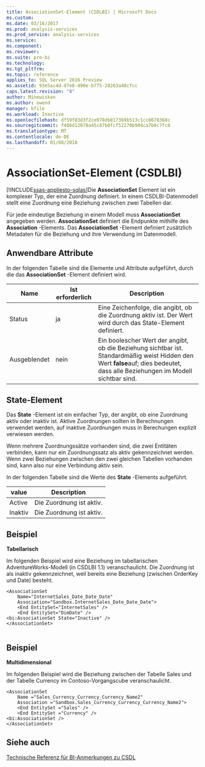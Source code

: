 ```yaml
---
title: AssociationSet-Element (CSDLBI) | Microsoft Docs
ms.custom: 
ms.date: 03/16/2017
ms.prod: analysis-services
ms.prod_service: analysis-services
ms.service: 
ms.component: 
ms.reviewer: 
ms.suite: pro-bi
ms.technology: 
ms.tgt_pltfrm: 
ms.topic: reference
applies_to: SQL Server 2016 Preview
ms.assetid: 93e5ac4d-d7e8-490e-b775-28263a48cfcc
caps.latest.revision: "8"
author: Minewiskan
ms.author: owend
manager: kfile
ms.workload: Inactive
ms.openlocfilehash: df59f83d3f2ce978db817369b513c1cc0678368c
ms.sourcegitcommit: f486d12078a45c87b0fcf52270b904ca7b0c7fc8
ms.translationtype: MT
ms.contentlocale: de-DE
ms.lasthandoff: 01/08/2018
---
```

# <a name="associationset-element-csdlbi"></a>AssociationSet-Element (CSDLBI)
[!INCLUDE[ssas-appliesto-sqlas](../../../includes/ssas-appliesto-sqlas.md)]Die **AssociationSet** Element ist ein komplexer Typ, der eine Zuordnung definiert. In einem CSDLBI-Datenmodell stellt eine Zuordnung eine Beziehung zwischen zwei Tabellen dar.  
  
 Für jede eindeutige Beziehung in einem Modell muss **AssociationSet** angegeben werden. **AssociationSet** definiert die Endpunkte mithilfe des **Association** -Elements. Das **AssociationSet** -Element definiert zusätzlich Metadaten für die Beziehung und ihre Verwendung im Datenmodell.  
  
## <a name="applicable-attributes"></a>Anwendbare Attribute  
 In der folgenden Tabelle sind die Elemente und Attribute aufgeführt, durch die das **AssociationSet** -Element definiert wird.  
  
|Name|Ist erforderlich|Description|  
|----------|-----------------|-----------------|  
|Status|ja|Eine Zeichenfolge, die angibt, ob die Zuordnung aktiv ist. Der Wert wird durch das State-Element definiert.|  
|Ausgeblendet|nein|Ein boolescher Wert der angibt, ob die Beziehung sichtbar ist. Standardmäßig weist Hidden den Wert **false**auf; dies bedeutet, dass alle Beziehungen im Modell sichtbar sind.|  
  
## <a name="state-element"></a>State-Element  
 Das **State** -Element ist ein einfacher Typ, der angibt, ob eine Zuordnung aktiv oder inaktiv ist. Aktive Zuordnungen sollten in Berechnungen verwendet werden, auf inaktive Zuordnungen muss in Berechungen explizit verwiesen werden.  
  
 Wenn mehrere Zuordnungssätze vorhanden sind, die zwei Entitäten verbinden, kann nur ein Zuordnungssatz als aktiv gekennzeichnet werden. Wenn zwei Beziehungen zwischen den zwei gleichen Tabellen vorhanden sind, kann also nur eine Verbindung aktiv sein.  
  
 In der folgenden Tabelle sind die Werte des **State** -Elements aufgeführt.  
  
|value|Description|  
|-----------|-----------------|  
|Active|Die Zuordnung ist aktiv.|  
|Inaktiv|Die Zuordnung ist aktiv.|  
  
## <a name="example"></a>Beispiel  
 **Tabellarisch**  
  
 Im folgenden Beispiel wird eine Beziehung im tabellarischen AdventureWorks-Modell (in CSDLBI 1.1) veranschaulicht. Die Zuordnung ist als inaktiv gekennzeichnet, weil bereits eine Beziehung (zwischen OrderKey und Date) besteht.  
  
```  
<AssociationSet   
    Name="InternetSales_Date_Date_Date"  
    Association="Sandbox.InternetSales_Date_Date_Date">  
    <End EntitySet="InternetSales" />  
    <End EntitySet="DimDate" />  
<bi:AssociationSet State="Inactive" />  
</AssociationSet>  
  
```  
  
## <a name="example"></a>Beispiel  
 **Multidimensional**  
  
 Im folgenden Beispiel wird die Beziehung zwischen der Tabelle Sales und der Tabelle Currency im Contoso-Vorgangscube veranschaulicht.  
  
```  
<AssociationSet   
    Name ="Sales_Currency_Currency_Currency_Name2"  
    Association ="Sandbox.Sales_Currency_Currency_Currency_Name2">  
    <End EntitySet ="Sales" />  
    <End EntitySet ="Currency" />  
<bi:AssociationSet />  
</AssociationSet>  
```  
  
## <a name="see-also"></a>Siehe auch  
 [Technische Referenz für BI-Anmerkungen zu CSDL](../../../analysis-services/tabular-model-programming-compatibility-levels-1050-1103/conceptual-schema-definition-language-csdl/technical-reference-for-bi-annotations-to-csdl.md)  
  
  
